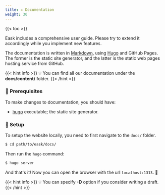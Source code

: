 ```yaml
---
title: ✒️ Documentation
weight: 30
---
```


{{< toc >}}

Eask includes a comprehensive user guide. Please try to extend it accordingly while
you implement new features.

The documentation is written in [Markdown](https://gohugo.io/), using [Hugo]() and GitHub Pages.
The former is the static site generator, and the latter is the static web pages hosting service
from GitHub.

{{< hint info >}}
💡 You can find all our documentation under the **docs/content/** folder.
{{< /hint >}}

### 🚩 Prerequisites

To make changes to documentation, you should have:

* [hugo](https://gohugo.io/getting-started/quick-start/#step-1-install-hugo)
executable; the static site generator.

### 📐 Setup

To setup the website locally, you need to first navigate to the `docs/` folder.

```sh
$ cd path/to/eask/docs/
```

Then run the `hugo` command:

```sh
$ hugo server
```

And that's it! Now you can open the browser with the url `localhost:1313`. 🎉

{{< hint info >}}
💡 You can specify **-D** option if you consider writing a draft.
{{< /hint >}}

